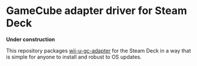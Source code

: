 # GameCube adapter driver for Steam Deck

**Under construction**

This repository packages [wii-u-gc-adapter](https://github.com/ToadKing/wii-u-gc-adapter) for the Steam Deck in a way that is simple for anyone to install and robust to OS updates.
